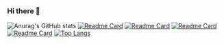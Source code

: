 ### Hi there 👋

<!--
**SanathSame/SanathSame** is a ✨ _special_ ✨ repository because its `README.md` (this file) appears on your GitHub profile.

Here are some ideas to get you started:

- 🔭 I’m currently working on ...
- 🌱 I’m currently learning ...
- 👯 I’m looking to collaborate on ...
- 🤔 I’m looking for help with ...
- 💬 Ask me about ...
- 📫 How to reach me: ...
- 😄 Pronouns: ...
- ⚡ Fun fact: ...
-->

![Anurag's GitHub stats](https://github-readme-stats.vercel.app/api?username=SanathSame&show_icons=true)
[![Readme Card](https://github-readme-stats.vercel.app/api/pin/?username=SanathSame&repo=life-hack22-nocoders)](https://github.com/SanathSame/life-hack22-nocoders)
[![Readme Card](https://github-readme-stats.vercel.app/api/pin/?username=SanathSame&repo=CZ3003SSAD)](https://github.com/SanathSame/CZ3003SSAD)
[![Readme Card](https://github-readme-stats.vercel.app/api/pin/?username=SanathSame&repo=roomie_lah)](https://github.com/SanathSame/roomie_lah)
[![Readme Card](https://github-readme-stats.vercel.app/api/pin/?username=SanathSame&repo=MDP_Team9)](https://github.com/SanathSame/MDP_Team9)
[![Top Langs](https://github-readme-stats.vercel.app/api/top-langs/?username=SanathSame&layout=compact)](https://github.com/anuraghazra/github-readme-stats)

